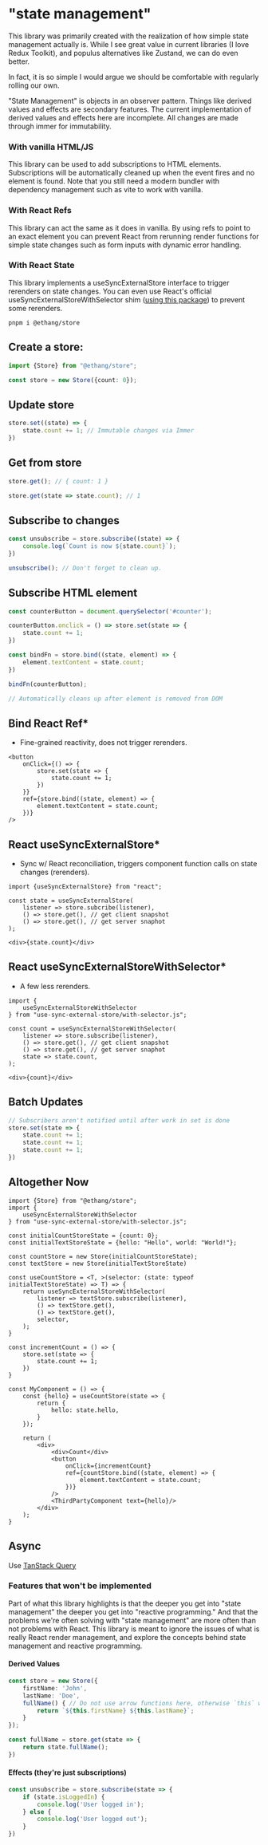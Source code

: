 # "state management"

This library was primarily created with the realization of how simple state
management actually is. While I see great value in current libraries (I love
Redux Toolkit), and populus alternatives like Zustand, we can do even better.

In fact, it is so simple I would argue we should be comfortable with regularly
rolling our own.

"State Management" is objects in an observer pattern. Things like derived values
and effects are secondary features. The current implementation of derived values
and effects here are incomplete. All changes are made through immer for
immutability.

### With vanilla HTML/JS

This library can be used to add subscriptions to HTML
elements. Subscriptions will be automatically cleaned up when the event fires
and no element is found. Note that you still need a modern bundler with
dependency management such as vite to work with vanilla.

### With React Refs

This library can act the same as it does in vanilla. By
using refs to point to an exact element you can prevent React from rerunning
render functions for simple state changes such as form inputs with dynamic error
handling.

### With React State

This library implements a useSyncExternalStore interface to
trigger rerenders on state changes. You can even use React's official
useSyncExternalStoreWithSelector
shim ([using this package](https://www.npmjs.com/package/use-sync-external-store))
to prevent some rerenders.

```shell
pnpm i @ethang/store
```

## Create a store:

```ts
import {Store} from "@ethang/store";

const store = new Store({count: 0});
```

## Update store

```ts
store.set((state) => {
    state.count += 1; // Immutable changes via Immer
})
```

## Get from store

```ts
store.get(); // { count: 1 }

store.get(state => state.count); // 1
```

## Subscribe to changes

```ts
const unsubscribe = store.subscribe((state) => {
    console.log(`Count is now ${state.count}`);
})

unsubscribe(); // Don't forget to clean up.
```

## Subscribe HTML element

```ts
const counterButton = document.querySelector('#counter');

counterButton.onclick = () => store.set(state => {
    state.count += 1;
})

const bindFn = store.bind((state, element) => {
    element.textContent = state.count;
})

bindFn(counterButton);

// Automatically cleans up after element is removed from DOM
```

## Bind React Ref*

* Fine-grained reactivity, does not trigger rerenders.

```tsx
<button
    onClick={() => {
        store.set(state => {
            state.count += 1;
        })
    }}
    ref={store.bind((state, element) => {
        element.textContent = state.count;
    })}
/>
```

## React useSyncExternalStore*

* Sync w/ React reconciliation, triggers component function calls on state
  changes (rerenders).

```tsx
import {useSyncExternalStore} from "react";

const state = useSyncExternalStore(
    listener => store.subcribe(listener),
    () => store.get(), // get client snapshot
    () => store.get(), // get server snaphot
);

<div>{state.count}</div>
```

## React useSyncExternalStoreWithSelector*

* A few less rerenders.

```tsx
import {
    useSyncExternalStoreWithSelector
} from "use-sync-external-store/with-selector.js";

const count = useSyncExternalStoreWithSelector(
    listener => store.subscribe(listener),
    () => store.get(), // get client snapshot
    () => store.get(), // get server snaphot
    state => state.count,
);

<div>{count}</div>
```

## Batch Updates

```ts
// Subscribers aren't notified until after work in set is done
store.set(state => {
    state.count += 1;
    state.count += 1;
    state.count += 1;
})
```

## Altogether Now

```tsx
import {Store} from "@ethang/store";
import {
    useSyncExternalStoreWithSelector
} from "use-sync-external-store/with-selector.js";

const initialCountStoreState = {count: 0};
const initialTextStoreState = {hello: "Hello", world: "World!"};

const countStore = new Store(initialCountStoreState);
const textStore = new Store(initialTextStoreState)

const useCountStore = <T, >(selector: (state: typeof initialTextStoreState) => T) => {
    return useSyncExternalStoreWithSelector(
        listener => textStore.subscribe(listener),
        () => textStore.get(),
        () => textStore.get(),
        selector,
    );
}

const incrementCount = () => {
    store.set(state => {
        state.count += 1;
    })
}

const MyComponent = () => {
    const {hello} = useCountStore(state => {
        return {
            hello: state.hello,
        }
    });

    return (
        <div>
            <div>Count</div>
            <button
                onClick={incrementCount}
                ref={countStore.bind((state, element) => {
                    element.textContent = state.count;
                })}
            />
            <ThirdPartyComponent text={hello}/>
        </div>
    );
}
```

## Async

Use [TanStack Query](https://tanstack.com/query/latest)

### Features that won't be implemented

Part of what this library highlights is that the deeper you get into "state
management" the deeper you get into "reactive programming." And that the
problems we're often solving with "state management" are more often than not
problems with React. This library is meant to ignore the issues of what is
really React render management, and explore the concepts behind state management
and reactive programming.

#### Derived Values

```ts
const store = new Store({
    firstName: 'John',
    lastName: 'Doe',
    fullName() { // Do not use arrow functions here, otherwise `this` well have a lexical binding.
        return `${this.firstName} ${this.lastName}`;
    }
});

const fullName = store.get(state => {
    return state.fullName();
})
```

#### Effects (they're just subscriptions)

```ts
const unsubscribe = store.subscribe(state => {
    if (state.isLoggedIn) {
        console.log('User logged in');
    } else {
        console.log('User logged out');
    }
})
```
